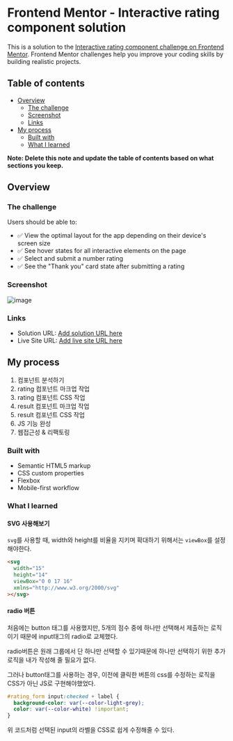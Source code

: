 # Frontend Mentor - Interactive rating component solution

This is a solution to the [Interactive rating component challenge on Frontend Mentor](https://www.frontendmentor.io/challenges/interactive-rating-component-koxpeBUmI). Frontend Mentor challenges help you improve your coding skills by building realistic projects.

## Table of contents

- [Overview](#overview)
  - [The challenge](#the-challenge)
  - [Screenshot](#screenshot)
  - [Links](#links)
- [My process](#my-process)
  - [Built with](#built-with)
  - [What I learned](#what-i-learned)

**Note: Delete this note and update the table of contents based on what sections you keep.**

## Overview

### The challenge

Users should be able to:

- ✅ View the optimal layout for the app depending on their device's screen size
- ✅ See hover states for all interactive elements on the page
- ✅ Select and submit a number rating
- ✅ See the "Thank you" card state after submitting a rating

### Screenshot

![image](https://user-images.githubusercontent.com/44540726/210162131-9916f848-bd42-4682-9ac9-780613626c7d.png)

### Links

- Solution URL: [Add solution URL here](https://github.com/12Ahn22/Frontend-Mentor-Challenges/tree/main/interactive-rating-component-main)
- Live Site URL: [Add live site URL here](https://12ahn22.github.io/Frontend-Mentor-Challenges/interactive-rating-component-main/)

## My process

1. 컴포넌트 분석하기
2. rating 컴포넌트 마크업 작업
3. rating 컴포넌트 CSS 작업
4. result 컴포넌트 마크업 작업
5. result 컴포넌트 CSS 작업
6. JS 기능 완성
7. 웹접근성 & 리팩토링

### Built with

- Semantic HTML5 markup
- CSS custom properties
- Flexbox
- Mobile-first workflow

### What I learned

#### SVG 사용해보기

`svg`를 사용할 때, width와 height를 비율을 지키며 확대하기 위해서는 `viewBox`를 설정해야한다.

```html
<svg
  width="15"
  height="14"
  viewBox="0 0 17 16"
  xmlns="http://www.w3.org/2000/svg"
></svg>
```

#### radio 버튼

처음에는 button 태그를 사용했지만, 5개의 점수 중에 하나만 선택해서 제출하는 로직이기 때문에 input태그의 radio로 교체했다.

radio버튼은 원래 그룹에서 단 하나만 선택할 수 있기때문에 하나만 선택하기 위한 추가 로직을 내가 작성해 줄 필요가 없다.

그러나 button태그를 사용하는 경우, 이전에 클릭한 버튼의 css를 수정하는 로직을 CSS가 아닌 JS로 구현해야했었다.

```css
#rating_form input:checked + label {
  background-color: var(--color-light-grey);
  color: var(--color-white) !important;
}
```

위 코드처럼 선택된 input의 라벨을 CSS로 쉽게 수정해줄 수 있다.
